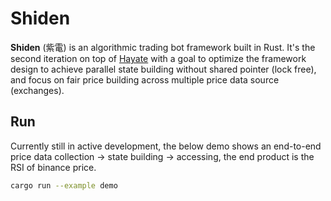# Shiden

**Shiden** (紫電) is an algorithmic trading bot framework built in Rust. It's the second iteration on top of [Hayate](https://github.com/jasonshyang/hayate) with a goal to optimize the framework design to achieve parallel state building without shared pointer (lock free), and focus on fair price building across multiple price data source (exchanges).

## Run

Currently still in active development, the below demo shows an end-to-end price data collection -> state building -> accessing, the end product is the RSI of binance price.

```bash
cargo run --example demo
```